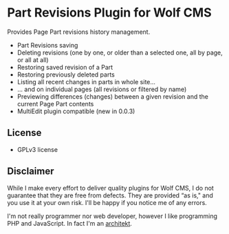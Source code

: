 Part Revisions Plugin for Wolf CMS
==================================

Provides Page Part revisions history management.

- Part Revisions saving
- Deleting revisions (one by one, or older than a selected one, all by page, or all at all)
- Restoring saved revision of a Part
- Restoring previously deleted parts
- Listing all recent changes in parts in whole site...
- ... and on individual pages (all revisions or filtered by name)
- Previewing differences (changes) between a given revision and the current Page Part contents
- MultiEdit plugin compatible (new in 0.0.3)

License
-------

* GPLv3 license

Disclaimer
----------

While I make every effort to deliver quality plugins for Wolf CMS, I do not guarantee that they are free from defects. They are provided “as is," and you use it at your own risk. I'll be happy if you notice me of any errors.

I'm not really programmer nor web developer, however I like programming PHP and JavaScript. In fact I'm an [architekt](http://marekmurawski.pl).